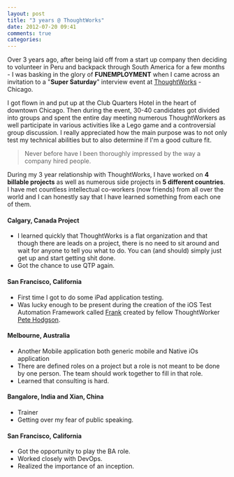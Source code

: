 ```yaml
---
layout: post
title: "3 years @ ThoughtWorks"
date: 2012-07-20 09:41
comments: true
categories: 
---
```


Over 3 years ago, after being laid off from a start up company then deciding to volunteer in Peru and backpack through South America for a few months - I was basking in the glory of **FUNEMPLOYMENT** when I came across an invitation to a "**Super Saturday**" interview event at [ThoughtWorks](https://www.thoughtworks.com) - Chicago. 

I got flown in and put up at the Club Quarters Hotel in the heart of downtown Chicago. Then during the event, 30-40 candidates got divided into groups and spent the entire day meeting numerous ThoughtWorkers as well participate in various activities like a Lego game and a controversial group discussion. I really appreciated how the main purpose was to not only test my technical abilities but to also determine if I'm a good culture fit. 

> Never before have I been thoroughly impressed by the way a company hired people. 

During my 3 year relationship with ThoughtWorks, I have worked on **4 billable projects** as well as numerous side projects in **5 different countries**. I have met countless intellectual co-workers (now friends) from all over the world and I can honestly say that I have learned something from each one of them. 

#### Calgary, Canada Project
* I learned quickly that ThoughtWorks is a flat organization and that though there are leads on a project, there is no need to sit around and wait for anyone to tell you what to do. You can (and should) simply just get up and start getting shit done. 
* Got the chance to use QTP again. 

#### San Francisco, California 
* First time I got to do some iPad application testing.
* Was lucky enough to be present during the creation of the iOS Test Automation Framework called [Frank](http://testingwithfrank.com/) created by fellow ThoughtWorker [Pete Hodgson](http://blog.thepete.net/).

#### Melbourne, Australia
* Another Mobile application both generic mobile and Native iOs application
* There are defined roles on a project but a role is not meant to be done by one person. The team should work together to fill in that role.
* Learned that consulting is hard.

#### Bangalore, India and Xian, China
* Trainer
* Getting over my fear of public speaking.

#### San Francisco, California
* Got the opportunity to play the BA role.
* Worked closely with DevOps.
* Realized the importance of an inception.